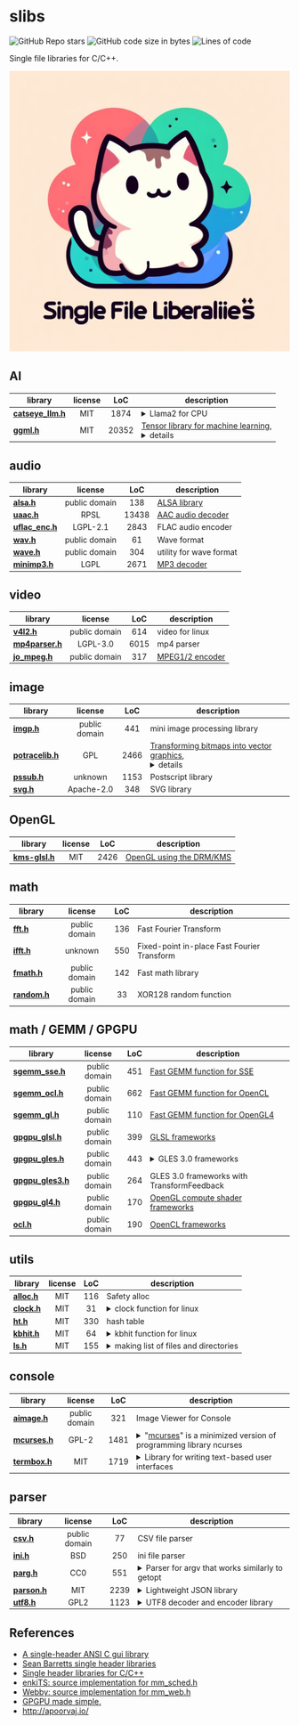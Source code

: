 # slibs

![GitHub Repo stars](https://img.shields.io/github/stars/yui0/slibs?style=social)
![GitHub code size in bytes](https://img.shields.io/github/languages/code-size/yui0/slibs)
![Lines of code](https://img.shields.io/tokei/lines/github/yui0/slibs)

Single file libraries for C/C++.

![Logo](slibs.jpeg)

## AI
| library                                                               | license              |  LoC  | description
| --------------------------------------------------------------------- |:--------------------:|:-----:| -----------
| **[catseye_llm.h](catseye/catseye_llm.h)**                            | MIT                  |  1874 | <details><summary>Llama2 for CPU</summary>[Llama2](https://github.com/yui0/slibs/tree/master/catseye), [catseye](https://github.com/yui0/catseye)</details>
| **[ggml.h](ggml/ggml.h)**                                             | MIT                  | 20352 | [Tensor library for machine learning](https://github.com/ggerganov/ggml), <details><summary>details</summary>Llama 2, RedPajama, Stable Diffusion</details>

## audio
| library                                                               | license              |  LoC  | description
| --------------------------------------------------------------------- |:--------------------:|:-----:| -----------
| **[alsa.h](alsa.h)**                                                  | public domain        |   138 | [ALSA library](https://github.com/yui0/aplay-)
| **[uaac.h](uaac.h)**                                                  | RPSL                 | 13438 | [AAC audio decoder](https://github.com/yui0/aplay-)
| **[uflac_enc.h](uflac_enc.h)**                                        | LGPL-2.1             |  2843 | FLAC audio encoder
| **[wav.h](wav.h)**                                                    | public domain        |    61 | Wave format
| **[wave.h](wave.h)**                                                  | public domain        |   304 | utility for wave format
| **[minimp3.h](minimp3.h)**                                            | LGPL                 |  2671 | [MP3 decoder](https://oldforum.puppylinux.com/viewtopic.php?t=59417)

## video
| library                                                               | license              |  LoC  | description
| --------------------------------------------------------------------- |:--------------------:|:-----:| -----------
| **[v4l2.h](v4l2.h)**                                                  | public domain        |   614 | video for linux
| **[mp4parser.h](mp4parser.h)**                                        | LGPL-3.0             |  6015 | mp4 parser
| **[jo_mpeg.h](jo_mpeg.h)**                                            | public domain        |   317 | [MPEG1/2 encoder](http://www.jonolick.com/home/mpeg-video-writer)

## image
| library                                                               | license              |  LoC  | description
| --------------------------------------------------------------------- |:--------------------:|:-----:| -----------
| **[imgp.h](imgp.h)**                                                  | public domain        |   441 | mini image processing library
| **[potracelib.h](potracelib.h)**                                      | GPL                  |  2466 | [Transforming bitmaps into vector graphics](http://potrace.sourceforge.net/), <details><summary>details</summary>[Document](http://potrace.sourceforge.net/potracelib.pdf), [Example](https://github.com/yui0/img2vec)</details>
| **[pssub.h](pssub.h)**                                                | unknown              |  1153 | Postscript library
| **[svg.h](svg.h)**                                                    | Apache-2.0           |   348 | SVG library

## OpenGL
| library                                                               | license              |  LoC  | description
| --------------------------------------------------------------------- |:--------------------:|:-----:| -----------
| **[kms-glsl.h](kms-glsl.h)**                                          | MIT                  |  2426 | [OpenGL using the DRM/KMS](https://ttt.io/glsl-raspberry-pi)

## math
| library                                                               | license              |  LoC  | description
| --------------------------------------------------------------------- |:--------------------:|:-----:| -----------
| **[fft.h](fft.h)**                                                    | public domain        |   136 | Fast Fourier Transform
| **[ifft.h](ifft.h)**                                                  | unknown              |   550 | Fixed-point in-place Fast Fourier Transform
| **[fmath.h](fmath.h)**                                                | public domain        |   142 | Fast math library
| **[random.h](random.h)**                                              | public domain        |    33 | XOR128 random function

## math / GEMM / GPGPU
| library                                                               | license              |  LoC  | description
| --------------------------------------------------------------------- |:--------------------:|:-----:| -----------
| **[sgemm_sse.h](sgemm_sse.h)**                                        | public domain        |   451 | [Fast GEMM function for SSE](https://github.com/yui0/ugemm)
| **[sgemm_ocl.h](sgemm_ocl.h)**                                        | public domain        |   662 | [Fast GEMM function for OpenCL](https://github.com/yui0/ugemm)
| **[sgemm_gl.h](sgemm_gl.h)**                                          | public domain        |   110 | [Fast GEMM function for OpenGL4](https://github.com/yui0/ugemm)
| **[gpgpu_glsl.h](gpgpu_glsl.h)**                                      | public domain        |   399 | [GLSL frameworks](https://github.com/yui0/waifu2x-glsl)
| **[gpgpu_gles.h](gpgpu_gles.h)**                                      | public domain        |   443 | <details><summary>GLES 3.0 frameworks</summary>[Example](gpgpu_gles_matmul.c)</details>
| **[gpgpu_gles3.h](gpgpu_gles3.h)**                                    | public domain        |   264 | GLES 3.0 frameworks with TransformFeedback
| **[gpgpu_gl4.h](gpgpu_gl4.h)**                                        | public domain        |   170 | [OpenGL compute shader frameworks](https://github.com/yui0/waifu2x-glsl)
| **[ocl.h](ocl.h)**                                                    | public domain        |   190 | [OpenCL frameworks](https://github.com/yui0/waifu2x-ocl)

## utils
| library                                                               | license              |  LoC  | description
| --------------------------------------------------------------------- |:--------------------:|:-----:| -----------
| **[alloc.h](alloc.h)**                                                | MIT                  |   116 | Safety alloc
| **[clock.h](clock.h)**                                                | MIT                  |    31 | <details><summary>clock function for linux</summary>[ref.](https://github.com/yui0/waifu2x-glsl)</details>
| **[ht.h](ht.h)**                                                      | MIT                  |   330 | hash table
| **[kbhit.h](kbhit.h)**                                                | MIT                  |    64 | <details><summary>kbhit function for linux</summary>[ref.](https://github.com/yui0/aplay-)</details>
| **[ls.h](ls.h)**                                                      | MIT                  |   155 | <details><summary>making list of files and directories</summary>[ref.](https://github.com/yui0/aplay-)</details>

## console
| library                                                               | license              |  LoC  | description
| --------------------------------------------------------------------- |:--------------------:|:-----:| -----------
| **[aimage.h](aimage.h)**                                              | public domain        |   321 | Image Viewer for Console
| **[mcurses.h](mcurses.h)**                                            | GPL-2                |  1481 | <details><summary>"[mcurses](https://github.com/ChrisMicro/mcurses)" is a minimized version of programming library ncurses</summary>[ref.](https://github.com/yui0/aplay-)</details>
| **[termbox.h](termbox.h)**                                            | MIT                  |  1719 | <details><summary>Library for writing text-based user interfaces</summary>[ref.](https://github.com/nsf/termbox)</details>

## parser
| library                                                               | license              |  LoC  | description
| --------------------------------------------------------------------- |:--------------------:|:-----:| -----------
| **[csv.h](csv.h)**                                                    | public domain        |    77 | CSV file parser
| **[ini.h](ini.h)**                                                    | BSD                  |   250 | ini file parser
| **[parg.h](parg.h)**                                                  | CC0                  |   551 | <details><summary>Parser for argv that works similarly to getopt</summary>[ref.](https://github.com/jibsen/parg)</details>
| **[parson.h](parson.h)**                                              | MIT                  |  2239 | <details><summary>Lightweight JSON library</summary>[ref.](https://github.com/kgabis/parson)</details>
| **[utf8.h](utf8.h)**                                                  | GPL2                 |  1123 | <details><summary>UTF8 decoder and encoder library</summary>[ref.](http://www.ne.jp/asahi/maoyam/hp/UTF-8)</details>

## References
- [A single-header ANSI C gui library](https://github.com/vurtun/nuklear)
- [Sean Barretts single header libraries](https://github.com/nothings/single_file_libs)
- [Single header libraries for C/C++](https://github.com/vurtun/mmx)
- [enkiTS: source implementation for mm_sched.h](https://github.com/dougbinks/enkiTS)
- [Webby: source implementation for mm_web.h](https://github.com/deplinenoise/webby)
- [GPGPU made simple.](https://github.com/turbo/js)
- http://apoorvaj.io/
